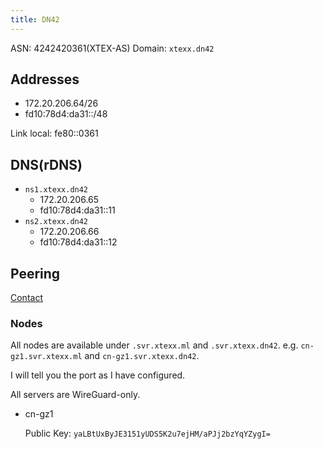 ```yaml
---
title: DN42
---
```


ASN: 4242420361(XTEX-AS)
Domain: `xtexx.dn42`

## Addresses

- 172.20.206.64/26
- fd10:78d4:da31::/48

Link local: fe80::0361

## DNS(rDNS)

- `ns1.xtexx.dn42`
  - 172.20.206.65
  - fd10:78d4:da31::11
- `ns2.xtexx.dn42`
  - 172.20.206.66
  - fd10:78d4:da31::12

## Peering

[Contact](./about/contact)

### Nodes

All nodes are available under `.svr.xtexx.ml` and `.svr.xtexx.dn42`. e.g. `cn-gz1.svr.xtexx.ml` and `cn-gz1.svr.xtexx.dn42`.

I will tell you the port as I have configured.

All servers are WireGuard-only.

- cn-gz1

  Public Key: `yaLBtUxByJE3151yUDS5K2u7ejHM/aPJj2bzYqYZygI=`
